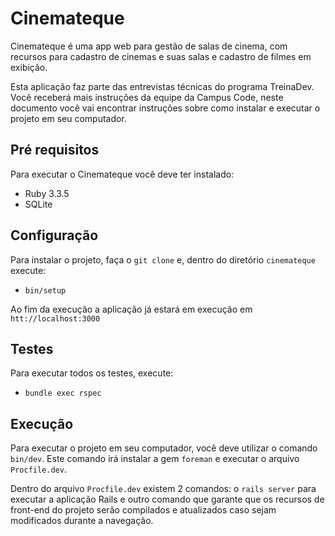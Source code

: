 # Cinemateque

Cinemateque é uma app web para gestão de salas de cinema, com recursos para
cadastro de cinemas e suas salas e cadastro de filmes em exibição.

Esta aplicação faz parte das entrevistas técnicas do programa TreinaDev. Você
receberá mais instruções da equipe da Campus Code, neste documento você vai
encontrar instruções sobre como instalar e executar o projeto em seu computador.

## Pré requisitos

Para executar o Cinemateque você deve ter instalado:

- Ruby 3.3.5
- SQLite

## Configuração

Para instalar o projeto, faça o `git clone` e, dentro do diretório `cinemateque`
execute:

- `bin/setup`

Ao fim da execução a aplicação já estará em execução em `htt://localhost:3000`

## Testes

Para executar todos os testes, execute:

- `bundle exec rspec`

## Execução

Para executar o projeto em seu computador, você deve utilizar o comando
`bin/dev`. Este comando irá instalar a gem `foreman` e executar o arquivo
`Procfile.dev`.

Dentro do arquivo `Procfile.dev` existem 2 comandos: o `rails server` para
executar a aplicação Rails e outro comando que garante que os recursos de
front-end do projeto serão compilados e atualizados caso sejam modificados
durante a navegação.

